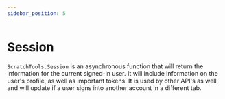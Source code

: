 ```yaml
---
sidebar_position: 5
---
```


# Session
`ScratchTools.Session` is an asynchronous function that will return the information for the current signed-in user. It will include information on the user's profile, as well as important tokens. It is used by other API's as well, and will update if a user signs into another account in a different tab.
